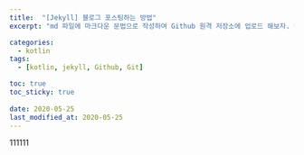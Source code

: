```yaml
---
title:  "[Jekyll] 블로그 포스팅하는 방법"
excerpt: "md 파일에 마크다운 문법으로 작성하여 Github 원격 저장소에 업로드 해보자. 에디터는 Visual Studio code 사용! 로컬 서버에서 확인도 해보자. "

categories:
  - kotlin
tags:
  - [kotlin, jekyll, Github, Git]

toc: true
toc_sticky: true
 
date: 2020-05-25
last_modified_at: 2020-05-25
---
```

111111